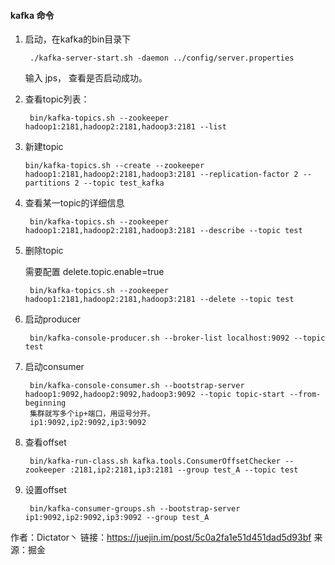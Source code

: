 #### kafka 命令

1. 启动，在kafka的bin目录下

   ```
    ./kafka-server-start.sh -daemon ../config/server.properties
   ```

   输入 jps， 查看是否启动成功。

2. 查看topic列表：

   ```
    bin/kafka-topics.sh --zookeeper hadoop1:2181,hadoop2:2181,hadoop3:2181 --list
   ```

3. 新建topic

   ```
   bin/kafka-topics.sh --create --zookeeper hadoop1:2181,hadoop2:2181,hadoop3:2181 --replication-factor 2 --partitions 2 --topic test_kafka
   
   ```

4. 查看某一topic的详细信息

   ```
    bin/kafka-topics.sh --zookeeper hadoop1:2181,hadoop2:2181,hadoop3:2181 --describe --topic test
   
   ```

5. 删除topic

   需要配置  delete.topic.enable=true

   ```
    bin/kafka-topics.sh --zookeeper hadoop1:2181,hadoop2:2181,hadoop3:2181 --delete --topic test
   
   ```

6. 启动producer

   ```
    bin/kafka-console-producer.sh --broker-list localhost:9092 --topic test
   
   ```

7. 启动consumer

   ```
    bin/kafka-console-consumer.sh --bootstrap-server hadoop1:9092,hadoop2:9092,hadoop3:9092 --topic topic-start --from-beginning
    集群就写多个ip+端口，用逗号分开。
    ip1:9092,ip2:9092,ip3:9092 
   
   ```

8. 查看offset

   ```
    bin/kafka-run-class.sh kafka.tools.ConsumerOffsetChecker --zookeeper :2181,ip2:2181,ip3:2181 --group test_A --topic test
   
   ```

9. 设置offset

   ```
    bin/kafka-consumer-groups.sh --bootstrap-server ip1:9092,ip2:9092,ip3:9092 --group test_A
   ```


作者：Dictator丶
链接：https://juejin.im/post/5c0a2fa1e51d451dad5d93bf
来源：掘金